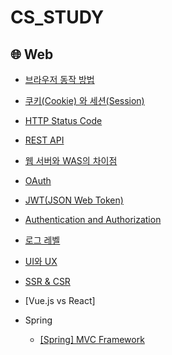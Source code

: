 # CS_STUDY

## 🌐 Web

- [브라우저 동작 방법](https://github.com/SanhaJung/CS_STUDY/blob/main/WEB/%EB%B8%8C%EB%9D%BC%EC%9A%B0%EC%A0%80%20%EB%8F%99%EC%9E%91%20%EB%B0%A9%EB%B2%95.md) 

- [쿠키(Cookie) 와 세션(Session)](https://github.com/SanhaJung/CS_STUDY/blob/main/WEB/%EC%BF%A0%ED%82%A4%EC%99%80%20%EC%84%B8%EC%85%98.md)

- [HTTP Status Code](https://github.com/SanhaJung/CS_STUDY/blob/main/WEB/HTTP%20%EC%83%81%ED%83%9C%EC%BD%94%EB%93%9C.md)

- [REST API](https://github.com/SanhaJung/CS_STUDY/blob/main/WEB/RestAPI.md)

- [웹 서버와 WAS의 차이점](https://github.com/SanhaJung/CS_STUDY/blob/main/WEB/%EC%9B%B9%20%EC%84%9C%EB%B2%84%EC%99%80%20WAS%EC%9D%98%20%EC%B0%A8%EC%9D%B4%EC%A0%90.md)

- [OAuth](https://github.com/SanhaJung/CS_STUDY/blob/main/WEB/OAuth.md)

- [JWT(JSON Web Token)](https://github.com/SanhaJung/CS_STUDY/blob/main/WEB/JWT.md)

- [Authentication and Authorization](https://github.com/SanhaJung/CS_STUDY/blob/main/WEB/Authentication%20and%20Authorization.md)

- [로그 레벨](https://github.com/SanhaJung/CS_STUDY/blob/main/WEB/%EB%A1%9C%EA%B7%B8%20%EB%A0%88%EB%B2%A8.md)

- [UI와 UX](https://github.com/SanhaJung/CS_STUDY/blob/main/WEB/UI%EC%99%80UX.md)

- [SSR & CSR](https://github.com/SanhaJung/CS_STUDY/blob/main/WEB/SSR%26CSR.md)

- [Vue.js vs React]
- Spring
    * [[Spring] MVC Framework]()